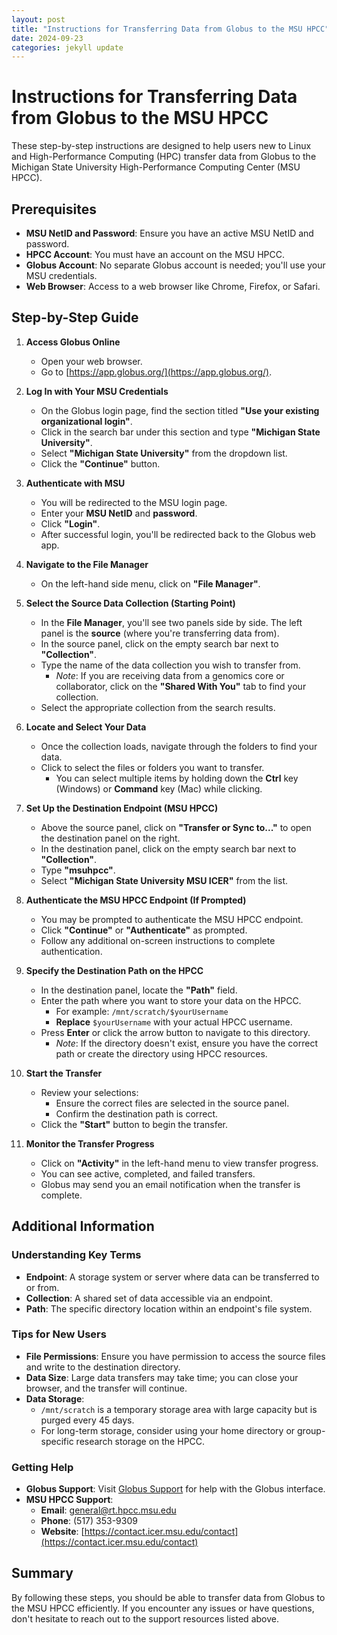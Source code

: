 ```yaml
---
layout: post
title: "Instructions for Transferring Data from Globus to the MSU HPCC"
date: 2024-09-23
categories: jekyll update
---
```

# Instructions for Transferring Data from Globus to the MSU HPCC

These step-by-step instructions are designed to help users new to Linux and High-Performance Computing (HPC) transfer data from Globus to the Michigan State University High-Performance Computing Center (MSU HPCC).

## Prerequisites

- **MSU NetID and Password**: Ensure you have an active MSU NetID and password.
- **HPCC Account**: You must have an account on the MSU HPCC.
- **Globus Account**: No separate Globus account is needed; you'll use your MSU credentials.
- **Web Browser**: Access to a web browser like Chrome, Firefox, or Safari.

## Step-by-Step Guide

1. **Access Globus Online**
   - Open your web browser.
   - Go to [https://app.globus.org/](https://app.globus.org/).

2. **Log In with Your MSU Credentials**
   - On the Globus login page, find the section titled **"Use your existing organizational login"**.
   - Click in the search bar under this section and type **"Michigan State University"**.
   - Select **"Michigan State University"** from the dropdown list.
   - Click the **"Continue"** button.

3. **Authenticate with MSU**
   - You will be redirected to the MSU login page.
   - Enter your **MSU NetID** and **password**.
   - Click **"Login"**.
   - After successful login, you'll be redirected back to the Globus web app.

4. **Navigate to the File Manager**
   - On the left-hand side menu, click on **"File Manager"**.

5. **Select the Source Data Collection (Starting Point)**
   - In the **File Manager**, you'll see two panels side by side. The left panel is the **source** (where you're transferring data from).
   - In the source panel, click on the empty search bar next to **"Collection"**.
   - Type the name of the data collection you wish to transfer from.
     - *Note*: If you are receiving data from a genomics core or collaborator, click on the **"Shared With You"** tab to find your collection.
   - Select the appropriate collection from the search results.

6. **Locate and Select Your Data**
   - Once the collection loads, navigate through the folders to find your data.
   - Click to select the files or folders you want to transfer.
     - You can select multiple items by holding down the **Ctrl** key (Windows) or **Command** key (Mac) while clicking.

7. **Set Up the Destination Endpoint (MSU HPCC)**
   - Above the source panel, click on **"Transfer or Sync to..."** to open the destination panel on the right.
   - In the destination panel, click on the empty search bar next to **"Collection"**.
   - Type **"msuhpcc"**.
   - Select **"Michigan State University MSU ICER"** from the list.

8. **Authenticate the MSU HPCC Endpoint (If Prompted)**
   - You may be prompted to authenticate the MSU HPCC endpoint.
   - Click **"Continue"** or **"Authenticate"** as prompted.
   - Follow any additional on-screen instructions to complete authentication.

9. **Specify the Destination Path on the HPCC**
   - In the destination panel, locate the **"Path"** field.
   - Enter the path where you want to store your data on the HPCC.
     - For example: `/mnt/scratch/$yourUsername`
     - **Replace** `$yourUsername` with your actual HPCC username.
   - Press **Enter** or click the arrow button to navigate to this directory.
     - *Note*: If the directory doesn't exist, ensure you have the correct path or create the directory using HPCC resources.

10. **Start the Transfer**
    - Review your selections:
      - Ensure the correct files are selected in the source panel.
      - Confirm the destination path is correct.
    - Click the **"Start"** button to begin the transfer.

11. **Monitor the Transfer Progress**
    - Click on **"Activity"** in the left-hand menu to view transfer progress.
    - You can see active, completed, and failed transfers.
    - Globus may send you an email notification when the transfer is complete.

## Additional Information

### Understanding Key Terms

- **Endpoint**: A storage system or server where data can be transferred to or from.
- **Collection**: A shared set of data accessible via an endpoint.
- **Path**: The specific directory location within an endpoint's file system.

### Tips for New Users

- **File Permissions**: Ensure you have permission to access the source files and write to the destination directory.
- **Data Size**: Large data transfers may take time; you can close your browser, and the transfer will continue.
- **Data Storage**:
  - `/mnt/scratch` is a temporary storage area with large capacity but is purged every 45 days.
  - For long-term storage, consider using your home directory or group-specific research storage on the HPCC.

### Getting Help

- **Globus Support**: Visit [Globus Support](https://support.globus.org/) for help with the Globus interface.
- **MSU HPCC Support**:
  - **Email**: [general@rt.hpcc.msu.edu](mailto:general@rt.hpcc.msu.edu)
  - **Phone**: (517) 353-9309
  - **Website**: [https://contact.icer.msu.edu/contact](https://contact.icer.msu.edu/contact)

## Summary

By following these steps, you should be able to transfer data from Globus to the MSU HPCC efficiently. If you encounter any issues or have questions, don't hesitate to reach out to the support resources listed above.
